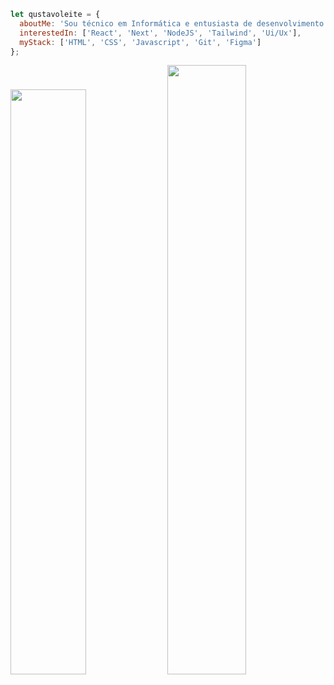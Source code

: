 ```javascript
let qustavoleite = {
  aboutMe: 'Sou técnico em Informática e entusiasta de desenvolvimento Front-end.',
  interestedIn: ['React', 'Next', 'NodeJS', 'Tailwind', 'Ui/Ux'],
  myStack: ['HTML', 'CSS', 'Javascript', 'Git', 'Figma']
};
```
<img width="49%" src="https://github-readme-stats.vercel.app/api/top-langs?username=qustavoleite&show_icons=true&locale=en&layout=compact&theme=dark&hide_border=true"/> <img width="50%" src="https://github-readme-stats.vercel.app/api?username=qustavoleite&show_icons=true&theme=dark&hide_border=true"/>

<!--<a href = "mailto:"><img src="https://img.shields.io/badge/-Gmail-%23333?style=for-the-badge&logo=gmail&logoColor=white" target="_blank"></a> <a href="https://www.linkedin.com/in/qustavoleite/" target="_blank"><img src="https://img.shields.io/badge/-LinkedIn-%230077B5?style=for-the-badge&logo=linkedin&logoColor=white"></a>-->
